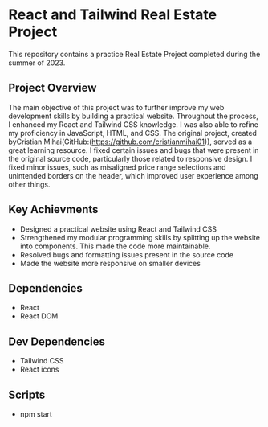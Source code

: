# React and Tailwind Real Estate Project

This repository contains a practice Real Estate Project completed during the summer of 2023. 

## Project Overview
The main objective of this project was to further improve my web development skills by building a practical website. Throughout the process, I enhanced my React and Tailwind CSS knowledge. I was also able to refine my proficiency in JavaScript, HTML, and CSS. The original project, created byCristian Mihai(GitHub:(https://github.com/cristianmihai01)), served as a great learning resource. I fixed certain issues and bugs that were present in the original source code, particularly those related to responsive design. I fixed minor issues, such as misaligned price range selections and unintended borders on the header, which improved user experience among other things. 

## Key Achievments
- Designed a practical website using React and Tailwind CSS
- Strengthened my modular programming skills by splitting up the website into components. This made the code more maintainable.
- Resolved bugs and formatting issues present in the source code
- Made the website more responsive on smaller devices

## Dependencies
- React
- React DOM
## Dev Dependencies
- Tailwind CSS
- React icons
## Scripts
- npm start
